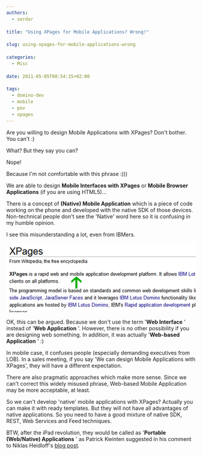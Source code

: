 ```yaml
---
authors:
  - serdar

title: "Using XPages for Mobile Applications? Wrong!"

slug: using-xpages-for-mobile-applications-wrong

categories:
  - Misc

date: 2011-05-05T08:54:15+02:00

tags:
  - domino-dev
  - mobile
  - pov
  - xpages
---
```


Are you willing to design Mobile Applications with XPages? Don't bother. You can't :)

What? But they say you can?

Nope!
<!-- more -->
Because I'm not comfortable with this phrase :)))

We are able to design **Mobile Interfaces with XPages** or **Mobile Browser Applications** (if you are using HTML5)...

There is a concept of **(Native) Mobile Application** which is a piece of code working on the phone and developed with the native SDK of those devices. Non-technical people don't see the 'Native' word here so it is confusing in my humble opinion.

I see this misunderstanding a lot, even from IBMers.

![Image:Using XPages for Mobile Applications? Wrong!](../../images/imported/using-xpages-for-mobile-applications-wrong-M2.gif)

OK, this can be argued. Because we don't use the term '**Web Interface** ' instead of '**Web Application** '. However, there is no other possibility if you are designing web something. In addition, it was actually '**Web-based Application** ' :)

In mobile case, it confuses people (especially demanding executives from LOB). In a sales meeting, if you say 'We can design Mobile Applications with XPages', they will have a different expectation.

There are also pragmatic approaches which make more sense. Since we can't correct this widely misused phrase, Web-based Mobile Application may be more acceptable, at least.

So we can't develop 'native' mobile applications with XPages? Actually you can make it with ready templates. But they will not have all advantages of native applications. So you need to have a good mixture of native SDK, REST, Web Services and Feed techniques.

BTW, after the iPad revolution, they would be called as '**Portable (Web/Native) Applications** ' as Patrick Kwinten suggested in his comment to Niklas Heidloff's [blog post](http://heidloff.net/home.nsf/dx/04152011024119AMNHE9UW.htm).

